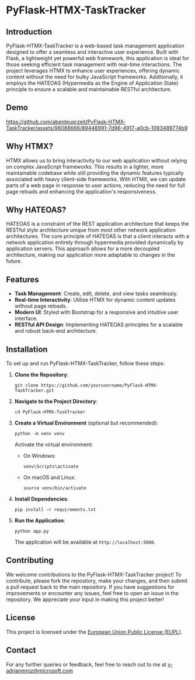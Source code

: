 # PyFlask-HTMX-TaskTracker

## Introduction

PyFlask-HTMX-TaskTracker is a web-based task management application designed to offer a seamless and interactive user experience. Built with Flask, a lightweight yet powerful web framework, this application is ideal for those seeking efficient task management with real-time interactions. The project leverages HTMX to enhance user experiences, offering dynamic content without the need for bulky JavaScript frameworks. Additionally, it employs the HATEOAS (Hypermedia as the Engine of Application State) principle to ensure a scalable and maintainable RESTful architecture.

## Demo

https://github.com/abenteuerzeit/PyFlask-HTMX-TaskTracker/assets/98088666/89448991-7d96-4917-a0cb-1093489774b9

## Why HTMX?

HTMX allows us to bring interactivity to our web application without relying on complex JavaScript frameworks. This results in a lighter, more maintainable codebase while still providing the dynamic features typically associated with heavy client-side frameworks. With HTMX, we can update parts of a web page in response to user actions, reducing the need for full page reloads and enhancing the application's responsiveness.

## Why HATEOAS?

HATEOAS is a constraint of the REST application architecture that keeps the RESTful style architecture unique from most other network application architectures. The core principle of HATEOAS is that a client interacts with a network application entirely through hypermedia provided dynamically by application servers. This approach allows for a more decoupled architecture, making our application more adaptable to changes in the future.

## Features

- **Task Management**: Create, edit, delete, and view tasks seamlessly.
- **Real-time Interactivity**: Utilize HTMX for dynamic content updates without page reloads.
- **Modern UI**: Styled with Bootstrap for a responsive and intuitive user interface.
- **RESTful API Design**: Implementing HATEOAS principles for a scalable and robust back-end architecture.

## Installation

To set up and run PyFlask-HTMX-TaskTracker, follow these steps:

1. **Clone the Repository**:
   ```
   git clone https://github.com/yourusername/PyFlask-HTMX-TaskTracker.git
   ```

2. **Navigate to the Project Directory**:
   ```
   cd PyFlask-HTMX-TaskTracker
   ```

3. **Create a Virtual Environment** (optional but recommended):
   ```
   python -m venv venv
   ```

   Activate the virtual environment:

   - On Windows:
     ```
     venv\Scripts\activate
     ```
   - On macOS and Linux:
     ```
     source venv/bin/activate
     ```

4. **Install Dependencies**:
   ```
   pip install -r requirements.txt
   ```

5. **Run the Application**:
   ```
   python app.py
   ```

   The application will be available at `http://localhost:5000`.

## Contributing

We welcome contributions to the PyFlask-HTMX-TaskTracker project! To contribute, please fork the repository, make your changes, and then submit a pull request back to the main repository. If you have suggestions for improvements or encounter any issues, feel free to open an issue in the repository. We appreciate your input in making this project better!


## License

This project is licensed under the [European Union Public License (EUPL)](https://joinup.ec.europa.eu/collection/eupl/eupl-text-eupl-12).

## Contact

For any further queries or feedback, feel free to reach out to me at v-adrianmroz@microsoft.com
